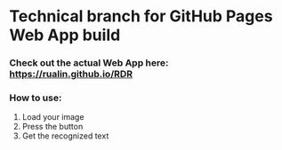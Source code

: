 # Technical branch for GitHub Pages Web App build

### Check out the actual Web App here: https://rualin.github.io/RDR

### How to use:
1. Load your image
2. Press the button
3. Get the recognized text

